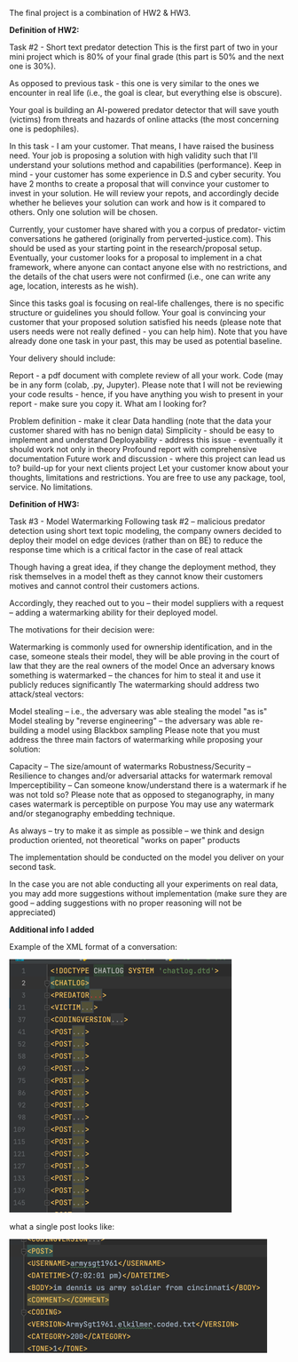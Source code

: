 The final project is a combination of HW2 & HW3.

**Definition of HW2:**

Task #2 - Short text predator detection
This is the first part of two in your mini project which is 80% of your final grade (this part is 50% and the next one is 30%).

As opposed to previous task - this one is very similar to the ones we encounter in real life (i.e., the goal is clear, but everything else is obscure). 

Your goal is building an AI-powered predator detector that will save youth (victims) from threats and hazards of online attacks (the most concerning one is pedophiles). 

In this task - I am your customer. That means, I have raised the business need. Your job is proposing a solution with high validity such that I'll understand your solutions method and capabilities (performance). Keep in mind - your customer has some experience in D.S and cyber security. You have 2 months to create a proposal that will convince your customer to invest in your solution. He will review your repots, and accordingly decide whether he believes your solution can work and how is it compared to others. Only one solution will be chosen.

Currently, your customer have shared with you a corpus of predator- victim conversations he gathered (originally from perverted-justice.com). This should be used as your starting point in the research/proposal setup. Eventually, your customer looks for a proposal to implement in a chat framework, where anyone can contact anyone else with no restrictions, and the details of the chat users were not confirmed (i.e., one can write any age, location, interests as he wish).

Since this tasks goal is focusing on real-life challenges, there is no specific structure or guidelines you should follow. Your goal is convincing your customer that your proposed solution satisfied his needs (please note that users needs were not really defined - you can help him). Note that you have already done one task in your past, this may be used as potential baseline.

Your delivery should include:

Report - a pdf document with complete review of all your work. 
Code (may be in any form (colab, .py, Jupyter). Please note that I will not be reviewing your code results - hence, if you have anything you wish to present in your report - make sure you copy it.
What am I looking for?

Problem definition - make it clear 
Data handling (note that the data your customer shared with has no benign data)
Simplicity - should be easy to implement and understand
Deployability - address this issue - eventually it should work not only in theory
Profound report with comprehensive documentation 
Future work and discussion - where this project can lead us to? build-up for your next clients project
Let your customer know about your thoughts, limitations and restrictions. 
You are free to use any package, tool, service. No limitations.

**Definition of HW3:**

Task #3 - Model Watermarking
Following task #2 – malicious predator detection using short text topic modeling, the company owners decided to deploy their model on edge devices (rather than on BE) to reduce the response time which is a critical factor in the case of real attack

Though having a great idea, if they change the deployment method, they risk themselves in a model theft as they cannot know their customers motives and cannot control their customers actions.

Accordingly, they reached out to you – their model suppliers with a request – adding a watermarking ability for their deployed model.

The motivations for their decision were:

Watermarking is commonly used for ownership identification, and in the case, someone steals their model, they will be able proving in the court of law that they are the real owners of the model
Once an adversary knows something is watermarked – the chances for him to steal it and use it publicly reduces significantly
The watermarking should address two attack/steal vectors:

Model stealing – i.e., the adversary was able stealing the model "as is"
Model stealing by "reverse engineering" – the adversary was able re-building a model using Blackbox sampling
Please note that you must address the three main factors of watermarking while proposing your solution:

Capacity – The size/amount of watermarks
Robustness/Security – Resilience to changes and/or adversarial attacks for watermark removal
Imperceptibility – Can someone know/understand there is a watermark if he was not told so? Please note that as opposed to steganography, in many cases watermark is perceptible on purpose
You may use any watermark and/or steganography embedding technique.

As always – try to make it as simple as possible – we think and design production oriented, not theoretical "works on paper" products

The implementation should be conducted on the model you deliver on your second task.

In the case you are not able conducting all your experiments on real data, you may add more suggestions without implementation (make sure they are good – adding suggestions with no proper reasoning will not be appreciated)



**Additional info I added**


Example of the XML format of a conversation:

![img.png](Misc/xml_file_format_example_img.png)

what a single post looks like:

![img.png](Misc/post_example1_img.png)